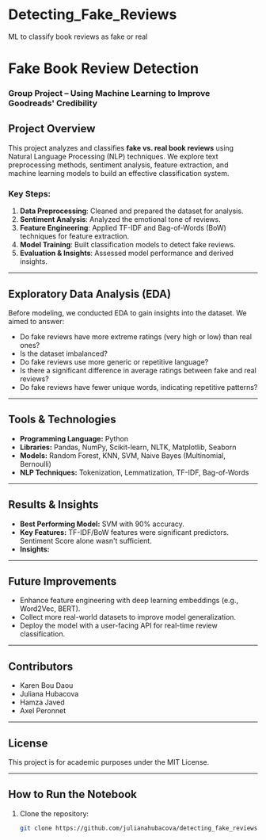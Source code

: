 # Detecting_Fake_Reviews
ML to classify book reviews as fake or real

# Fake Book Review Detection 
### Group Project – Using Machine Learning to Improve Goodreads' Credibility  

## Project Overview  
This project analyzes and classifies **fake vs. real book reviews** using Natural Language Processing (NLP) techniques. We explore text preprocessing methods, sentiment analysis, feature extraction, and machine learning models to build an effective classification system.  

### Key Steps:
1. **Data Preprocessing**: Cleaned and prepared the dataset for analysis.  
2. **Sentiment Analysis**: Analyzed the emotional tone of reviews.  
3. **Feature Engineering**: Applied TF-IDF and Bag-of-Words (BoW) techniques for feature extraction.  
4. **Model Training**: Built classification models to detect fake reviews.  
5. **Evaluation & Insights**: Assessed model performance and derived insights.  

---

## Exploratory Data Analysis (EDA)  
Before modeling, we conducted EDA to gain insights into the dataset. We aimed to answer:  
- Do fake reviews have more extreme ratings (very high or low) than real ones?  
- Is the dataset imbalanced?  
- Do fake reviews use more generic or repetitive language?  
- Is there a significant difference in average ratings between fake and real reviews?  
- Do fake reviews have fewer unique words, indicating repetitive patterns?  

---

## Tools & Technologies  
- **Programming Language:** Python  
- **Libraries:** Pandas, NumPy, Scikit-learn, NLTK, Matplotlib, Seaborn  
- **Models:** Random Forest, KNN, SVM, Naive Bayes (Multinomial, Bernoulli)   
- **NLP Techniques:** Tokenization, Lemmatization, TF-IDF, Bag-of-Words  

---

## Results & Insights  
- **Best Performing Model:** SVM with 90% accuracy.  
- **Key Features:** TF-IDF/BoW features were significant predictors. Sentiment Score alone wasn't sufficient.  
- **Insights:** 

---

## Future Improvements  
- Enhance feature engineering with deep learning embeddings (e.g., Word2Vec, BERT).  
- Collect more real-world datasets to improve model generalization.  
- Deploy the model with a user-facing API for real-time review classification.  

---

## Contributors  
- Karen Bou Daou 
- Juliana Hubacova
- Hamza Javed
- Axel Peronnet 

---

## License  
This project is for academic purposes under the MIT License.  

---

## How to Run the Notebook  
1. Clone the repository:  
   ```bash
   git clone https://github.com/julianahubacova/detecting_fake_reviews.git


